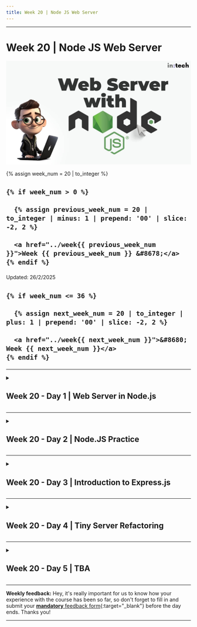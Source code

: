 ```yaml
---
title: Week 20 | Node JS Web Server
---
```


<hr class="mb-0">

<h1 id="{{ Week 20-Node JS Web Server | slugify }}">
  <span class="week-prefix">Week 20 |</span> Node JS Web Server
</h1>

<img src="assets/nodejs-web-server.jpg" />

<div class="week-controls">

  {% assign week_num = 20 | to_integer %}

  <h2 class="week-controls__previous_week">

    {% if week_num > 0 %}

      {% assign previous_week_num = 20 | to_integer | minus: 1 | prepend: '00' | slice: -2, 2 %}

      <a href="../week{{ previous_week_num }}">Week {{ previous_week_num }} &#8678;</a>
    {% endif %}

  </h2>

  <span>Updated: 26/2/2025</span>

  <h2 class="week-controls__next_week">

    {% if week_num <= 36 %}

      {% assign next_week_num = 20 | to_integer | plus: 1 | prepend: '00' | slice: -2, 2 %}

      <a href="../week{{ next_week_num }}">&#8680; Week {{ next_week_num }}</a>
    {% endif %}

  </h2>

</div>

---

<!-- Week 20 - Day 1 | Web Server in Node.js -->
<details markdown="1">
  <summary>
    <h2>
      <span class="summary-day">Week 20 - Day 1</span> | Web Server in Node.js</h2>
  </summary>

### Schedule

  - **Watch the lectures**
  - **Study the suggested material**
  - **Practice on the topics and share your questions**

### Study Plan

  Your instructor will share the video lectures with you. 

  You can find the lecture code [here](https://github.com/in-tech-gration/WDX-180/tree/main/curriculum/week20/assets/day01/code){:target="_blank"}

  **References & Resources:**

  - **How to get unstuck (tips):**   
    - Use console.log to see what exactly is happening (xray)  
    - [Read the docs](https://nodejs.org/docs/latest/api/){:target="_blank"}!  
      - Alternative:  
        - [w3schools](https://www.w3schools.com/nodejs/){:target="_blank"}  
        - [Geeksforgeeks](https://www.geeksforgeeks.org/nodejs/){:target="_blank"}  
    - Read very carefully the exercise steps (without panic)  
    - Never move on to the next step unless you’ve understood the previous steps  
  - Popular web servers:  
    - Apache  
    - Nginx  
  - When you connect to a website using the HTTPS protocol, your browser is implicitly appending the :443 port number at the end of the domain (or IP)  
    - [What is a port number?](https://www.techtarget.com/searchnetworking/definition/port-number#:~:text=Port%20443.,connects%20directly%20to%20this%20port.){:target="_blank"}  
    - in-tech-gration.github.io ⇒ DNS ⇒ Translate domain to IP ⇒ 100.10.32.11:443  
  - Dissecting an HTTP request for an image file  
    - [https://upload.wikimedia.org/wikipedia/commons/thumb/7/74/A-Cat.jpg/2560px-A-Cat.jpg](https://upload.wikimedia.org/wikipedia/commons/thumb/7/74/A-Cat.jpg/2560px-A-Cat.jpg){:target="_blank"}  
      - **Using the https:// protocol**  
      - to connect to the **upload.wikimedia.org** domain  
      - DNS translation => **upload.wikimedia.org** => IP  
      - [https://www.dnsqueries.com/en/dns_lookup.php](https://www.dnsqueries.com/en/dns_lookup.php){:target="_blank"} => ​​	185.15.59.240  
      - The browser connects to **185.15.59.240:443**  
      - Tries to find something in the **public/** folder of the web server  
      - We are looking for public/wikipedia/commons/thumb/7/74/A-Cat.jpg/2560px-A-Cat.jpg  
      - If the file is found, we get status 200, Content-Type “image/jpeg” and of course the file itself  
      - 304: [https://developer.mozilla.org/en-US/docs/Web/HTTP/Status/304](https://developer.mozilla.org/en-US/docs/Web/HTTP/Status/304){:target="_blank"}  
  - URI Encoding turns spaces into **%20, hello world => hello%20world**  
  - In Node.js createServer:  
    - request => What the user/browser is asking for  
    - response => What we/server is giving back to them  
  - The ? part is called the URL Query String  
  - [Online tool for DNS translation to IP](https://www.dnsqueries.com/en/dns_lookup.php){:target="_blank"}

### Summary

  The lecture covers the basics of building a web server using Node.js. The instructor demonstrates how to create a simple web server that responds to GET requests, checks for specific file types, and returns a 404 error if the requested file is not found.

  **Key Concepts:**

  * **Building a web server with Node.js**: The lecture shows how to create a basic web server using these technologies.
  * **Request handling**: The instructor explains how to check the request type (e.g., GET, POST) and respond accordingly.
  * **File system interaction**: The lecture demonstrates how to read files from the file system based on specific conditions.
  * **Error handling**: The instructor discusses the importance of proper error handling and shows how to return a 404 error when a requested file is not found.
    * Understanding routes and how to serve specific files based on URL requests
    * Creating a JSON API using Node.js
    * Serving data in JSON format
    * Exploring the concept of login mechanisms using Node.js
    * Creating a basic login system using JSON APIs

  **Key Points:**

  * **Return statements are crucial**: The instructor emphasizes that every path in an if statement should have a corresponding return statement or null value to avoid errors.
  * **Error handling is essential**: The lecture highlights the importance of proper error handling and shows how to handle errors like "Cannot set headers after they are sent to the client."
    * Understanding how JavaScript can be used on both the frontend (browser) and backend (server)
    * Exploring the possibilities of combining HTML/CSS/JavaScript with Node.js for creating dynamic web applications

### Exercises

  - Start with the [basic Web server](https://nodejs.org/en/learn/getting-started/introduction-to-nodejs){:target="_blank"} and play around with different routes  
  - Look for innovative and cool 404 pages  
    - [https://www.canva.com/learn/404-page-design/](https://www.canva.com/learn/404-page-design/){:target="_blank"}  
  - Translate domain names into IPs: **nslookup intechgration.io**  
  - TVMaze JSON API: [https://api.tvmaze.com/search/shows?q=breaking%20bad](https://api.tvmaze.com/search/shows?q=breaking%20bad){:target="_blank"}

  **IMPORTANT:** Make sure to complete all the tasks found in the **daily Progress Sheet** and update the sheet accordingly. Once you've updated the sheet, don't forget to `commit` and `push`. The progress draft sheet for this day is: **/user/week20/progress/progress.draft.w20.d01.csv**

  You should **NEVER** update the `draft` sheets directly, but rather work on a copy of them according to the instructions [found here](../week01/resources/PROGRESS-WORKFLOW.md).


<!-- Extra Resources -->

<!-- Sources and Attributions -->
  
</details>

<hr class="mt-1">

<!-- Week 20 - Day 2 | Node.JS Practice -->
<details markdown="1">
  <summary>
    <h2>
      <span class="summary-day">Week 20 - Day 2</span> | Node.JS Practice</h2>
  </summary>

### Schedule

  - **Study the suggested material**
  - **Practice on the topics and share your questions**

### Study Plan

  Here's the plan for today: **build things!**

  Scroll down to the `Exercises` section and start coding.

<!-- Summary -->

### Exercises

  - 1) Create a basic Nodejs Webserver that serves a simple HTML form with an email and password input fields. You must be able to login successfully using the email "admin@gmail.com" and password "1234" and land on an admin page (be creative) otherwise get redirected to an unauthorized page.

  - 2) Try out the fetch API in Node.js: replace `kostasx` with your GitHub username

  ```js
  const URL = "https://api.github.com/users/kostasx";
  fetch(URL)
    .then((response) => response.json())
    .then((data) => {
      // console.log the name, company and location from the data
      // In the following format "<name> is currently working at <company> and is based in <location>", example "Kostas Minaidis is working at Intechgration.io and is based in Athens, Greece / Berlin, Germany"
    })
    .catch((error) => console.error("Error:", error));
  ```

  - 3) Integrate the above code into a [web server](https://nodejs.org/en/learn/getting-started/introduction-to-nodejs#an-example-nodejs-application){:target="_blank"}. 

  - 4) Create another Nodejs Web server that displays fetches and displays jokes from the following API:

    - [https://v2.jokeapi.dev/joke/Programming](https://v2.jokeapi.dev/joke/Programming){:target="_blank"}
    - [https://sv443.net/jokeapi/v2/](https://sv443.net/jokeapi/v2/){:target="_blank"}

  - 5) [Download this JSON](https://github.com/in-tech-gration/WDX-180/blob/main/curriculum/week20/assets/day02/countries.json){:target="_blank"} and create a Nodejs webserver that accepts a request through the URL with the name of a country and searches through the JSON to find information for that country. It then sends back the appropriate object to the client in either JSON or HTML format

  - 💡 Remember to always handle errors in a graceful and informative manner: `console.log(error)` is not enough! ⚠️

  ```js
  const result = await fetch(url)
      .then((response) => { return response.json(); })
      .then((data) => { return data; })
      .catch((err) => { console.log(err); }); // <= This one should also return something useful back
  ```

  **IMPORTANT:** Make sure to complete all the tasks found in the **daily Progress Sheet** and update the sheet accordingly. Once you've updated the sheet, don't forget to `commit` and `push`. The progress draft sheet for this day is: **/user/week20/progress/progress.draft.w20.d02.csv**

  You should **NEVER** update the `draft` sheets directly, but rather work on a copy of them according to the instructions [found here](../week01/resources/PROGRESS-WORKFLOW.md).


<!-- Extra Resources -->

<!-- Sources and Attributions -->
  
</details>

<hr class="mt-1">

<!-- Week 20 - Day 3 | Introduction to Express.js -->
<details markdown="1">
  <summary>
    <h2>
      <span class="summary-day">Week 20 - Day 3</span> | Introduction to Express.js</h2>
  </summary>

### Schedule

  - **Study the suggested material**
  - **Practice on the topics and share your questions**

### Study Plan

  ![](./assets/express.jpg)

  - Study (read **and** practice) the [**Introducing Express**](https://developer.mozilla.org/en-US/docs/Learn_web_development/Extensions/Server-side/Express_Nodejs/Introduction#introducing_express){:target="_blank"} section from MDN's `Web Frameworks` documentation page.

  **Express CRUD App**

  - Create a folder and run the following commands

  ```bash
  npm init -y
  npm install express body-parser uuid
  ```

  - Now create a file name `app.js` and paste the following code:

  ```js
  const express = require('express')
  const bodyParser = require('body-parser');
  const { v4: uuidv4 } = require('uuid');

  const tasks = [
    { 
      id: 0, 
      title: 'homework', 
      completed: false 
    }, 
    { 
      id: 1, 
      title: 'study', 
      completed: false 
    }, 
    { 
      id: 2, 
      title: 'cook', 
      completed: false 
    }, 
    { 
      id: 3,
      title: 'clean',
      completed: false 
    },
    { 
      id: 4, 
      title: 'laundry', 
      completed: false 
    }
  ]
  // CRUD todo app 

  const app = express();
  app.use(bodyParser.json());

  app.get('/', function (req, res) {
      res.send('Hello World')
  })
  // R - Read done
  app.get('/tasks', (req, res) => {
      res.json(tasks)
  })

  // C - Create 
  app.post('/tasks', (request, response) => {
      console.log(request.body.title)
      // { id: 0, title: 'homework', completed: false }
      const newTask = {
          id : uuidv4(),
          title: request.body.title,
          completed: false
      }
      tasks.push(newTask);
      response.json(tasks);
  });

  // U - Update
  app.put('/tasks/:title', (request, response) => {
    // { id: 0, title: 'homework', completed: true }
    const result = tasks.find(({ title }) => title === request.params.title );

    if(!result) {
      return response.status(404).json({ 
        error: `task ${request.params.title} not found`
      }) 
    }

    result.completed = true;
    response.send(tasks);

  });

  // D - Delete?

  app.listen(3003, () => {
      console.log('Server running on port 3003')
  })
  ```

  - Run the app using `node app.js`. An Express web server should be up and running at `http://localhost:3003/tasks`. Explore the code, make sure to understand exactly what's happening in each line and move on to the `Exercises` section once done.

<!-- Summary -->

### Exercises

  - Challenge: Implement the `DELETE` CRUD operation in `app.js` and make sure that all CRUD operations behave as expected.

  - Challenge: Use the browser's `Fetch API` to make a POST fetch request to add (create) a new todo task. Use a `DELETE` and an `UPDATE` HTTP request (again via Fetch API) to delete and update a task.

  **IMPORTANT:** Make sure to complete all the tasks found in the **daily Progress Sheet** and update the sheet accordingly. Once you've updated the sheet, don't forget to `commit` and `push`. The progress draft sheet for this day is: **/user/week20/progress/progress.draft.w20.d03.csv**

  You should **NEVER** update the `draft` sheets directly, but rather work on a copy of them according to the instructions [found here](../week01/resources/PROGRESS-WORKFLOW.md).


### Extra Resources

  - [THE BEGINNER’S GUIDE: Understanding Node.js & Express.js fundamentals](https://medium.com/@LindaVivah/the-beginners-guide-understanding-node-js-express-js-fundamentals-e15493462be1){:target="_blank"}

  - [How to structure an Express.js REST API with best practices](https://blog.treblle.com/egergr/){:target="_blank"}

<!-- Sources and Attributions -->
  
</details>

<hr class="mt-1">

<!-- Week 20 - Day 4 | Tiny Server Refactoring -->
<details markdown="1">
  <summary>
    <h2>
      <span class="summary-day">Week 20 - Day 4</span> | Tiny Server Refactoring</h2>
  </summary>

### Schedule

  - [Study](#study-plan)
  - [Exercises](#exercises)
  <!-- - [Extra Resources](#extra-resources) -->

### Study Plan

  ![](./assets/server-refactoring.png)

  In this exercise we are going to study and refactor the code of a tiny Web Server that uses the built-in `node:os` module to return system information back to the user. Our aim is to detect parts of the code that can be improved and detect any [`code smells`](https://martinfowler.com/bliki/CodeSmell.html) that can be removed.

  > _"A code smell is a surface indication that usually corresponds to a deeper problem in the system."_ ~ Martin Fowler



  **Requirements:**

  - Fundamental knowledge of Node.js
  - Familiarity with the `node:os`, [`node:fs`](https://www.youtube.com/watch?v=Z_p1yFGS0Ak&list=PLC3y8-rFHvwh8shCMHFA5kWxD9PaPwxaY&index=27){:target="_blank"} and [`node:http`](https://www.youtube.com/watch?v=3Z-pAgra-tw&list=PLC3y8-rFHvwh8shCMHFA5kWxD9PaPwxaY&index=30){:target="_blank"} built-in modules.
  - Familiarity with the [basic Web Server boileplate](https://nodejs.org/en/learn/getting-started/introduction-to-nodejs#an-example-nodejs-application){:target="_blank"}

  **Here's the plan...**

  ---



  **1) First, let's start by watching a series of short videos from `Jacob Sorber` on `Code Smells`:**

  ![](./assets/code.smells.png)

  - [Smelly code and long functions](https://www.youtube.com/watch?v=ll4XT0MYKN0){:target="_blank"}
  - [Smelly code and bad names](https://www.youtube.com/watch?v=zx7euEEZ0H4){:target="_blank"}
  - [Code Smells: Duplicate Code (DRY)](https://www.youtube.com/watch?v=ck_RfVOYgjQ){:target="_blank"}
  - [Smelly code and Magic Numbers](https://www.youtube.com/watch?v=p8RC_i9t0MU){:target="_blank"}

  This will take you around 20 minutes. After you've finished watching these videos, take a piece of paper and write down what you've learned in the form of a checklist.

<!-- ### Summary -->



<!-- Summary -->

### Exercises
  <hr style="margin-top: 3rem; margin-bottom: 4rem">



  **2) Download, study and run the following code:**

  <!-- ![](./assets/studying.code.png) -->



  <img src="./assets/studying.code.t.png" style="float: left; width: 40%; shape-outside: circle(50%); margin-right: 2rem;">



  <!-- ![](./assets/studying.code.t.png?r=1) -->



  [Source code here](https://github.com/in-tech-gration/WDX-180/tree/main/curriculum/modules/javascript/nodejs/webserver/refactoring/assets/original_code){:target="_blank"} or [here _(index.js)_](https://in-tech-gration.github.io/WDX-180/curriculum/modules/javascript/nodejs/webserver/refactoring/assets/original_code/index.js){:target="_blank"} and [here _(style.css)_](https://in-tech-gration.github.io/WDX-180/curriculum/modules/javascript/nodejs/webserver/refactoring/assets/original_code/style.css){:target="_blank"}.

  This is a **Node.js app**, so you must execute the code using the `node` command from the terminal:

  `node index.js`

  See if you can find any `code smells` and ways to improve the code based on the newly acquired knowledge before moving forward. **Make sure to take a short break before moving on**. 🚶‍♀️

  <hr style="margin-top: 4rem; margin-bottom: 4rem">



  **3) Watch the Code Review and refactor accordingly**

  Watch [this video](https://www.youtube.com/watch?v=3eO2hfBbCy0){:target="_blank"} and then apply the same refactoring to the original source code.

  Once you've finished code refactoring, can you spot any more code smells?

  There's still a lot to be improved.

  <hr style="margin-top: 4rem; margin-bottom: 4rem">



  **4) New requirements!**

  ![](./assets/new.requirements.png)

  The boss came up with some new requirements for the project! 

  Here are the new features you must implement on the refactored code:

  <img src="./assets/System.Overview.button.jpg" style="margin: 0 auto; display: block; border: 2px solid;" />



  The `System Overview` page should look like this:

  <img src="./assets/System.Overview.jpg" style="margin: 0 auto; display: block; border: 2px solid;" />



  As you can see, the boss is kind of a visual guy.

  **Good luck!**

  ---



  > **Questions, comments, suggestions? Please leave them on the comment section below.**



  <script src="https://utteranc.es/client.js"
    repo="in-tech-gration/WDX-180"
    issue-term="pathname"
    theme="github-dark"
    crossorigin="anonymous"
    async>
  </script>



  **IMPORTANT:** Make sure to complete all the tasks found in the **daily Progress Sheet** and update the sheet accordingly. Once you've updated the sheet, don't forget to `commit` and `push`. The progress draft sheet for this day is: **/user/week20/progress/progress.draft.w20.d04.csv**

  You should **NEVER** update the `draft` sheets directly, but rather work on a copy of them according to the instructions [found here](../week01/resources/PROGRESS-WORKFLOW.md).


<!-- Extra Resources -->

### Sources and Attributions

  - Initial Node.js code: [Alex Kokh](https://github.com/alkozp){:target="_blank"}

<!-- ### Extra Resources -->
  
</details>

<hr class="mt-1">

<!-- Week 20 - Day 5 | TBA -->
<details markdown="1">
  <summary>
    <h2>
      <span class="summary-day">Week 20 - Day 5</span> | TBA</h2>
  </summary>

### Schedule

  - **Watch the lectures**
  - **Study the suggested material**
  - **Practice on the topics and share your questions**

### Study Plan

  Your instructor will share the video lectures with you. Here are the topics covered:

  - **Part 1:** 
  - **Part 2:**

  You can find the lecture code [here](){:target="_blank"}

  **Lecture Notes & Questions:**

  **References & Resources:**

<!-- Summary -->

<!-- Exercises -->

### Extra Resources

  ---



  _Photo by []()_


<!-- Sources and Attributions -->
  
</details>


<hr class="mt-1">

**Weekly feedback:** Hey, it's really important for us to know how your experience with the course has been so far, so don't forget to fill in and submit your [**mandatory** feedback form](https://forms.gle/S6Zg3bbS2uuwsSZF9){:target="_blank"} before the day ends. Thanks you!



---

<!-- COMMENTS: -->
<script src="https://utteranc.es/client.js"
  repo="in-tech-gration/WDX-180"
  issue-term="pathname"
  theme="github-dark"
  crossorigin="anonymous"
  async>
</script>